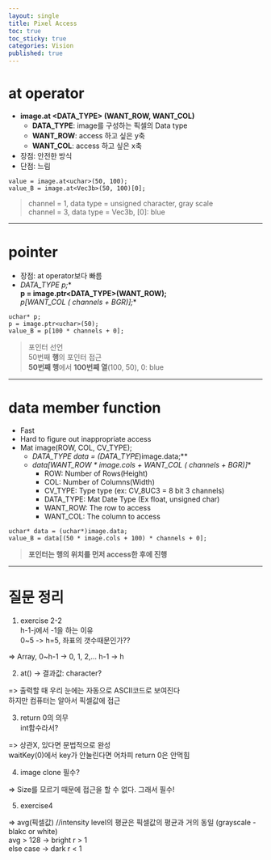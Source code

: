 ```yaml
---
layout: single
title: Pixel Access
toc: true
toc_sticky: true
categories: Vision
published: true
---
```


# at operator
* **image.at &#60;DATA_TYPE&#62; (WANT_ROW, WANT_COL)**
    * **DATA_TYPE**: image를 구성하는 픽셀의 Data type
    * **WANT_ROW**: access 하고 싶은 y축
    * **WANT_COL**: access 하고 싶은 x축
* 장점: 안전한 방식
* 단점: 느림

```
value = image.at<uchar>(50, 100);
value_B = image.at<Vec3b>(50, 100)[0];
```
> channel = 1, data type = unsigned character, gray scale<br/>
> channel = 3, data type = Vec3b, &#91;0&#93;: blue

--------------

# pointer
* 장점: at operator보다 빠름
* **DATA_TYPE* p;**
 <br/>**p = image.ptr&#60;DATA_TYPE&#62;(WANT_ROW);**
 <br/>**p&#91;WANT_COL (* channels + BGR)&#93;;**
```
uchar* p; 
p = image.ptr<uchar>(50); 
value_B = p[100 * channels + 0]; 
```
> 포인터 선언<br/>
> 50번째 **행**의 포인터 접근<br/>
> **50번째 행**에서 **100번째 열**(100, 50), 0: blue 

--------------

# data member function
* Fast
* Hard to figure out inappropriate access
* Mat image(ROW, COL, CV_TYPE);
    * **DATA_TYPE* data = (DATA_TYPE*)image.data;**
    * **data&#91;WANT_ROW * image.cols + WANT_COL (* channels + BGR)&#93;**
        * ROW: Number of Rows(Height)
        * COL: Number of Columns(Width)
        * CV_TYPE: Type type (ex: CV_8UC3 = 8 bit 3 channels)
        * DATA_TYPE: Mat Date Type (Ex float, unsigned char)
        * WANT_ROW: The row to access
        * WANT_COL: The column to access

```
uchar* data = (uchar*)image.data; 
value_B = data[(50 * image.cols + 100) * channels + 0];
```
> **포인터는 행의 위치를 먼저 access한 후에 진행**

------------

# 질문 정리
1. exercise 2-2<br/>
   h-1-j에서 -1을 하는 이유<br/>
   0~5 -> h=5, 좌표의 갯수때문인가??<br/>
   
=> Array, 0~h-1 -> 0, 1, 2,... h-1 -> h

2. at<uchar>() -> 결과값: character?

=> 출력할 때 우리 눈에는 자동으로 ASCII코드로 보여진다<br/>
   하지만 컴퓨터는 알아서 픽셀값에 접근
   
3. return 0의 의무<br/>
   int함수라서?
   
=> 상관X, 있다면 문법적으로 완성<br/>
waitKey(0)에서 key가 안눌린다면 어차피 return 0은 안먹힘<br/>

4. image clone 필수?

=> Size를 모르기 때문에 접근을 할 수 없다. 그래서 필수!

5. exercise4

=> avg(픽셀값) //intensity level의 평균은 픽셀값의 평균과 거의 동일 (grayscale - blakc or white)<br/>
   avg > 128 -> bright r > 1<br/>
   else case -> dark   r < 1
